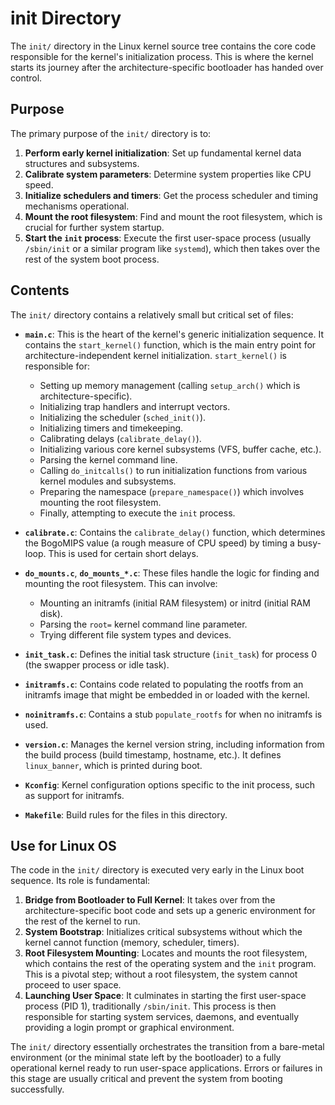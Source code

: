 # init Directory

The `init/` directory in the Linux kernel source tree contains the core code responsible for the kernel's initialization process. This is where the kernel starts its journey after the architecture-specific bootloader has handed over control.

## Purpose

The primary purpose of the `init/` directory is to:

1.  **Perform early kernel initialization**: Set up fundamental kernel data structures and subsystems.
2.  **Calibrate system parameters**: Determine system properties like CPU speed.
3.  **Initialize schedulers and timers**: Get the process scheduler and timing mechanisms operational.
4.  **Mount the root filesystem**: Find and mount the root filesystem, which is crucial for further system startup.
5.  **Start the `init` process**: Execute the first user-space process (usually `/sbin/init` or a similar program like `systemd`), which then takes over the rest of the system boot process.

## Contents

The `init/` directory contains a relatively small but critical set of files:

*   **`main.c`**: This is the heart of the kernel's generic initialization sequence. It contains the `start_kernel()` function, which is the main entry point for architecture-independent kernel initialization. `start_kernel()` is responsible for:
    *   Setting up memory management (calling `setup_arch()` which is architecture-specific).
    *   Initializing trap handlers and interrupt vectors.
    *   Initializing the scheduler (`sched_init()`).
    *   Initializing timers and timekeeping.
    *   Calibrating delays (`calibrate_delay()`).
    *   Initializing various core kernel subsystems (VFS, buffer cache, etc.).
    *   Parsing the kernel command line.
    *   Calling `do_initcalls()` to run initialization functions from various kernel modules and subsystems.
    *   Preparing the namespace (`prepare_namespace()`) which involves mounting the root filesystem.
    *   Finally, attempting to execute the `init` process.

*   **`calibrate.c`**: Contains the `calibrate_delay()` function, which determines the BogoMIPS value (a rough measure of CPU speed) by timing a busy-loop. This is used for certain short delays.

*   **`do_mounts.c`**, **`do_mounts_*.c`**: These files handle the logic for finding and mounting the root filesystem. This can involve:
    *   Mounting an initramfs (initial RAM filesystem) or initrd (initial RAM disk).
    *   Parsing the `root=` kernel command line parameter.
    *   Trying different file system types and devices.

*   **`init_task.c`**: Defines the initial task structure (`init_task`) for process 0 (the swapper process or idle task).

*   **`initramfs.c`**: Contains code related to populating the rootfs from an initramfs image that might be embedded in or loaded with the kernel.

*   **`noinitramfs.c`**: Contains a stub `populate_rootfs` for when no initramfs is used.

*   **`version.c`**: Manages the kernel version string, including information from the build process (build timestamp, hostname, etc.). It defines `linux_banner`, which is printed during boot.

*   **`Kconfig`**: Kernel configuration options specific to the init process, such as support for initramfs.

*   **`Makefile`**: Build rules for the files in this directory.

## Use for Linux OS

The code in the `init/` directory is executed very early in the Linux boot sequence. Its role is fundamental:

1.  **Bridge from Bootloader to Full Kernel**: It takes over from the architecture-specific boot code and sets up a generic environment for the rest of the kernel to run.
2.  **System Bootstrap**: Initializes critical subsystems without which the kernel cannot function (memory, scheduler, timers).
3.  **Root Filesystem Mounting**: Locates and mounts the root filesystem, which contains the rest of the operating system and the `init` program. This is a pivotal step; without a root filesystem, the system cannot proceed to user space.
4.  **Launching User Space**: It culminates in starting the first user-space process (PID 1), traditionally `/sbin/init`. This process is then responsible for starting system services, daemons, and eventually providing a login prompt or graphical environment.

The `init/` directory essentially orchestrates the transition from a bare-metal environment (or the minimal state left by the bootloader) to a fully operational kernel ready to run user-space applications. Errors or failures in this stage are usually critical and prevent the system from booting successfully.
